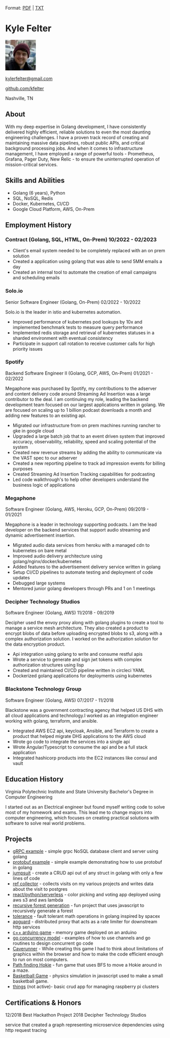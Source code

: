 Format: [PDF](https://kfelter.com/?as=pdf) | [TXT](README.md?raw=true)
# Kyle Felter

![](30238027.jpg?raw=true)

kylerfelter@gmail.com

[github.com/kfelter](http://kfelter.com/?ref=gh_profile&dst=https://github.com/kfelter)

Nashville, TN

## About

With my deep expertise in Golang development, I have consistently delivered highly efficient, reliable solutions to even the most daunting engineering challenges. I have a proven track record of creating and maintaining massive data pipelines, robust public APIs, and critical background processing jobs. And when it comes to infrastructure management, I have employed a range of powerful tools - Prometheus, Grafana, Pager Duty, New Relic - to ensure the uninterrupted operation of mission-critical services.

## Skills and Abilities

- Golang (6 years), Python
- SQL, NoSQL, Redis
- Docker, Kubernetes, CI/CD
- Google Cloud Platform, AWS, On-Prem

## Employment History

### Contract (Golang, SQL, HTML, On-Prem) 10/2022 - 02/2023

* Client's email system needed to be completely replaced with an on prem solution
* Created a application using golang that was able to send 5MM emails a day
* Created an internal tool to automate the creation of email campaigns and scheduling emails

### Solo.io
Senior Software Engineer (Golang, On-Prem) 02/2022 - 10/2022

Solo.io is the leader in istio and kubernetes automation.

* Improved performance of kubernetes pod lookups by 10x and implemented benchmark tests to measure query performance
* Implemented redis storage and retrieval of kubernetes statuses in a sharded environment with eventual consistency
* Participate in support call rotation to receive customer calls for high priority issues
 
### Spotify
Backend Software Engineer II (Golang, GCP, AWS, On-Prem) 01/2021 - 02/2022

Megaphone was purchased by Spotify, my contributions to the adserver and content delivery code around Streaming Ad Insertion was a large contributor to the deal. I am continuing my role, leading the backend development team focused on our largest applications written in golang. We are focused on scaling up to 1 billion podcast downloads a month and adding new features to an existing api.

* Migrated our infrastructure from on prem machines running rancher to gke in google cloud
* Upgraded a large batch job that to an event driven system that improved accuracy, observability, reliability, speed and scaling potential of the system
* Created new revenue streams by adding the ability to communicate via the VAST spec to our adserver
* Created a new reporting pipeline to track ad impression events for billing purposes 
* Created Streaming Ad Insertion Tracking capabilities for podcasting
* Led code walkthrough's to help other developers understand the business logic of applications

### Megaphone
Software Engineer (Golang, AWS, Heroku, GCP, On-Prem) 09/2019 - 01/2021

Megaphone is a leader in technology supporting podcasts. I am the lead developer on the backend services that
support audio streaming and dynamic advertisement insertion.

* Migrated audio data services from heroku with a managed cdn to kubernetes on bare metal
* Improved audio delivery architecture using golang/nginx/docker/kubernetes
* Added features to the advertisement delivery service written in golang
* Setup CI/CD pipelines to automate testing and deployment of code updates
* Debugged large systems
* Mentored junior golang developers through PRs and 1 on 1 meetings

### Decipher Technology Studios
Software Engineer (Golang, AWS) 11/2018 - 09/2019

Decipher used the envoy proxy along with golang plugins to create a tool to manage a service mesh architecture. They also created a product to encrypt blobs of data before uploading encrypted blobs to s3, along with a complex authorization solution. I worked on the authorization solution for the data encryption product.

* Api integration using golang to write and consume restful apis
* Wrote a service to generate and sign jwt tokens with complex authorization structures using lisp
* Created and maintained CI/CD pipeline written in circleci YAML
* Dockerized golang applications for deployments using kubernetes

### Blackstone Technology Group
Software Engineer (Golang, AWS) 07/2017 - 11/2018

Blackstone was a government contracting agency that helped US DHS with all cloud applications and technology.I worked as an integration engineer working with golang, terraform, and ansible.

* Integrated AWS EC2 api, keycloak, Ansible, and Terraform to create a product that helped migrate DHS applications to the AWS cloud
* Wrote go code to integrate the services into a single api
* Wrote Angular/Typescript to consume the api and be a full stack application
* Integrated hashicorp products into the EC2 instances like consul and vault

## Education History

Virginia Polytechnic Institute and State University 
Bachelor's Degree in Computer Engineering

I started out as an Electrical engineer but found myself writing code to solve most of my homework and exams. This
lead me to change majors into computer engineering, which focuses on creating practical solutions with software to
solve real world problems.

## Projects
* [gRPC example](http://kfelter.com/?ref=gh_profile&dst=https://github.com/kfelter/grpc-example) - simple grpc NoSQL database client and server using golang
* [protobuf example](http://kfelter.com/?ref=gh_profile&dst=https://github.com/kfelter/protobuf-example) - simple example demonstrating how to use protobuf in golang
* [jumpsuit](http://kfelter.com/?ref=gh_profile&dst=https://github.com/kfelter/jumpsuit) - create a CRUD api out of any struct in golang with only a few lines of code
* [ref collector](http://kfelter.com/?ref=gh_profile&dst=https://github.com/kfelter/ref_collector) - collects visits on my various projects and writes data about the visit to postgres
* [react/python/serverless](https://kfelter.com/?ref=gh_profile&dst=http://hueput.kfelter.com) - color picking and voting app deployed using aws s3 and aws lambda
* [recursive forest generation](http://kfelter.com/?ref=gh_profile&dst=http://forest.kfelter.com) - fun project that uses javascript to recursively generate a forest
* [tolerance](http://kfelter.com/?ref=gh_profile&dst=https://github.com/kfelter/tolerance) - fault tolerant math operations in golang inspired by spacex
* [apguard](http://kfelter.com/?ref=gh_profile&dst=https://github.com/kfelter/apguard) - distributed proxy that acts as a rate limiter for downstream http services
* [c++ arduino game](http://kfelter.com/?ref=gh_profile&dst=https://youtu.be/zAuerOaZ_Z8) - memory game deployed on an arduino
* [go concurrency model](http://kfelter.com/?ref=gh_profile&dst=https://github.com/kfelter/go_concurrency_example) - examples of how to use channels and go routines to design concurrent go code
* [Caverunner](http://kfelter.com/?ref=gh_profile&dst=https://filebox.ece.vt.edu/~mhsiao/video_game/proj2016/kyle_felter.html) - While creating this game I had to think about limitations of graphics within the browser and how to make the code efficient enough to run on most computers.
* [Path finding Hokie](http://kfelter.com/?ref=gh_profile&dst=https://filebox.ece.vt.edu/~mhsiao/video_game/proj2016/Proj8_4.html) - fun game that uses BFS to move a Hokie around in a maze.
* [Basketball Game](http://kfelter.com/?ref=gh_profile&dst=https://filebox.ece.vt.edu/~mhsiao/video_game/proj2016/Proj5_4.html) - physics simulation in javascript used to make a small basketball game.
* [things](http://kfelter.com/?ref=gh_profile&dst=https://github.com/kfelter/termpi) (not active)- basic crud app for managing raspberry pi clusters


## Certifications & Honors

12/2018 Best Hackathon Project 2018 Decipher Technology
Studios

service that created a graph representing microservice dependencies using http request tracing
